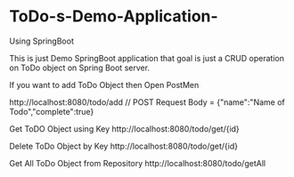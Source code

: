 # ToDo-s-Demo-Application-
Using SpringBoot 


This is just Demo SpringBoot application that goal is just a CRUD operation on ToDo object on Spring Boot server.



If you want to add ToDo Object then Open PostMen

http://localhost:8080/todo/add   // POST Request
Body = {"name":"Name of Todo","complete":true}



Get ToDO Object using Key 
http://localhost:8080/todo/get/{id}


Delete ToDo Object by Key
http://localhost:8080/todo/get/{id}


Get All ToDo Object from Repository 
http://localhost:8080/todo/getAll